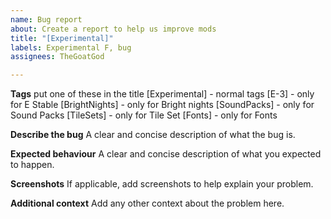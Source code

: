 ```yaml
---
name: Bug report
about: Create a report to help us improve mods
title: "[Experimental]"
labels: Experimental F, bug
assignees: TheGoatGod

---
```


**Tags**
put one of these in the title
[Experimental] - normal tags
[E-3] - only for E Stable
[BrightNights] - only for Bright nights
[SoundPacks] - only for Sound Packs
[TileSets] - only for Tile Set
[Fonts] - only for Fonts

**Describe the bug**
A clear and concise description of what the bug is.

**Expected behaviour**
A clear and concise description of what you expected to happen.

**Screenshots**
If applicable, add screenshots to help explain your problem.

**Additional context**
Add any other context about the problem here.
